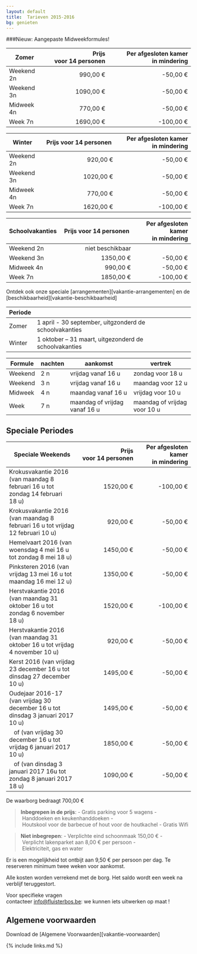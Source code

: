 ```yaml
---
layout: default
title:  Tarieven 2015-2016
bg: genieten 
---
```


###Nieuw: Aangepaste Midweekformules!


|Zomer      | Prijs voor 14 personen | Per afgesloten kamer in mindering
|-----------|-----------------------:|---------------------------:
|Weekend 2n |   990,00&nbsp;€        |  -50,00&nbsp;€
|Weekend 3n |  1090,00&nbsp;€        |  -50,00&nbsp;€
|Midweek 4n |   770,00&nbsp;€        |  -50,00&nbsp;€
|Week 7n    |  1690,00&nbsp;€        | -100,00&nbsp;€

|Winter     | Prijs voor 14 personen | Per afgesloten kamer in mindering
|-----------|-----------------------:|---------------------------:
|Weekend 2n |   920,00&nbsp;€        |  -50,00&nbsp;€
|Weekend 3n |  1020,00&nbsp;€        |  -50,00&nbsp;€
|Midweek 4n |   770,00&nbsp;€        |  -50,00&nbsp;€
|Week 7n    |  1620,00&nbsp;€        | -100,00&nbsp;€

|Schoolvakanties | Prijs voor 14 personen | Per afgesloten kamer in mindering
|-----------|-----------------------:|---------------------------:
|Weekend 2n |   niet beschikbaar     | 
|Weekend 3n |  1350,00&nbsp;€        |  -50,00&nbsp;€
|Midweek 4n |   990,00&nbsp;€        |  -50,00&nbsp;€
|Week 7n    |  1850,00&nbsp;€        | -100,00&nbsp;€

Ontdek ook onze speciale [arrangementen][vakantie-arrangementen] en de [beschikbaarheid][vakantie-beschikbaarheid]

|Periode ||
|------- |-------------
|Zomer   |  1 april - 30 september, uitgzonderd de schoolvakanties            
|Winter  |  1 oktober – 31 maart, uitgezonderd de schoolvakanties 

|Formule          | nachten | aankomst                                | vertrek
|-----------------|---------|-----------------------------------------|-----------------------------------
|Weekend          | 2 n     | vrijdag vanaf&nbsp;16&nbsp;u            | zondag voor&nbsp;18&nbsp;u
|Weekend          | 3 n     | vrijdag vanaf&nbsp;16&nbsp;u            | maandag voor&nbsp;12&nbsp;u
|Midweek          | 4 n     | maandag vanaf&nbsp;16&nbsp;u            | vrijdag voor&nbsp;10&nbsp;u
|Week             | 7 n     | maandag of vrijdag vanaf&nbsp;16&nbsp;u | maandag of vrijdag  voor&nbsp;10&nbsp;u


## Speciale Periodes

|Speciale Weekends         | Prijs voor 14 personen                                       | Per afgesloten kamer in mindering
|--------------------------|-------------------------------------------------------------:|----------------------------------:
|Krokusvakantie 2016 (van maandag 8 februari 16&nbsp;u tot zondag 14 februari 18&nbsp;u)  | 1520,00&nbsp;€ | -100,00&nbsp;€
|Krokusvakantie 2016 (van maandag 8 februari 16&nbsp;u tot vrijdag 12 februari 10&nbsp;u) |  920,00&nbsp;€ |  -50,00&nbsp;€
|Hemelvaart 2016 (van woensdag 4 mei 16&nbsp;u tot zondag 8 mei 18&nbsp;u)                | 1450,00&nbsp;€ |  -50,00&nbsp;€
|Pinksteren 2016 (van vrijdag 13 mei 16&nbsp;u tot maandag 16 mei 12&nbsp;u)              | 1350,00&nbsp;€ |  -50,00&nbsp;€
|Herstvakantie 2016 (van maandag 31 oktober 16&nbsp;u tot zondag 6 november 18&nbsp;u)    | 1520,00&nbsp;€ | -100,00&nbsp;€
|Herstvakantie 2016 (van maandag 31 oktober 16&nbsp;u tot vrijdag 4 november 10&nbsp;u)   |  920,00&nbsp;€ |  -50,00&nbsp;€
|Kerst 2016 (van vrijdag 23 december 16&nbsp;u tot dinsdag 27 december 10&nbsp;u)         | 1495,00&nbsp;€ |  -50,00&nbsp;€
|Oudejaar 2016-17 (van vrijdag 30 december 16&nbsp;u tot dinsdag 3 januari 2017 10&nbsp;u)|1495,00&nbsp;€  |  -50,00&nbsp;€
|&nbsp;&nbsp; of (van vrijdag 30 december 16&nbsp;u tot vrijdag 6 januari 2017 10&nbsp;u) |1850,00&nbsp;€  |  -50,00&nbsp;€
|&nbsp;&nbsp; of (van dinsdag 3 januari 2017 16u tot zondag 8 januari 2017 18&nbsp;u)     |1090,00&nbsp;€  |  -50,00&nbsp;€


De waarborg bedraagt 700,00&nbsp;€

> **Inbegrepen in de prijs**: - Gratis parking voor 5 wagens - Handdoeken en keukenhanddoeken - Houtskool voor de barbecue of hout voor de houtkachel - Gratis Wifi

> **Niet inbegrepen**: - Verplichte eind schoonmaak 150,00&nbsp;€ - Verplicht lakenparket aan 8,00&nbsp;€ per persoon - Elektriciteit, gas en water

Er is een mogelijkheid tot ontbijt aan 9,50&nbsp;€ per persoon per dag. Te reserveren minimum twee weken voor aankomst.

Alle kosten worden verrekend met de borg. Het saldo wordt een week na verblijf teruggestort.

Voor specifieke vragen contacteer info@fluisterbos.be: we kunnen iets uitwerken op maat !

## Algemene voorwaarden
Download de [Algemene Voorwaarden][vakantie-voorwaarden]

{% include links.md %}
